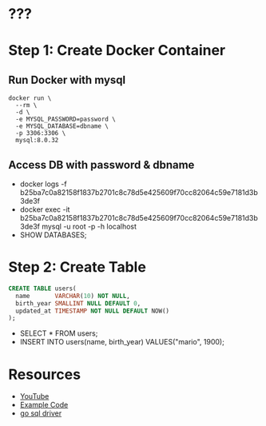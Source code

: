 # ???

# Step 1: Create Docker Container
## Run Docker with mysql
```docker
docker run \
  --rm \
  -d \
  -e MYSQL_PASSWORD=password \
  -e MYSQL_DATABASE=dbname \
  -p 3306:3306 \
  mysql:8.0.32
```
## Access DB with password & dbname
- docker logs -f b25ba7c0a82158f1837b2701c8c78d5e425609f70cc82064c59e7181d3b3de3f
- docker exec -it b25ba7c0a82158f1837b2701c8c78d5e425609f70cc82064c59e7181d3b3de3f mysql -u root -p -h localhost
- SHOW DATABASES;

# Step 2: Create Table

```sql
CREATE TABLE users(
  name       VARCHAR(10) NOT NULL,
  birth_year SMALLINT NULL DEFAULT 0,
  updated_at TIMESTAMP NOT NULL DEFAULT NOW()
);
```
- SELECT * FROM users;
- INSERT INTO users(name, birth_year) VALUES("mario", 1900);




# Resources
- [YouTube](https://www.youtube.com/watch?v=gT2ztW4j66A&list=PL7yAAGMOat_F7bOImcjx4ZnCtfyNEqzCy&index=15)
- [Example Code](https://github.com/MarioCarrion/videos/tree/0cb79c49f39e62b265e4e545a30169dd2e2d9d8f/2021/12/09)
- [go sql driver](https://github.com/go-sql-driver)